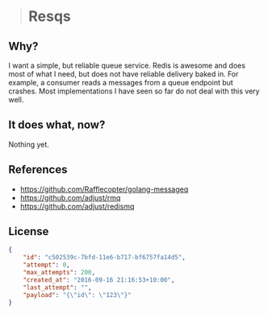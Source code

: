 ># Resqs

## Why?

I want a simple, but reliable queue service. Redis is awesome and does
most of what I need, but does not have reliable delivery baked in. For
example, a consumer reads a messages from a queue endpoint but
crashes. Most implementations I have seen so far do not deal with this
very well.

## It does what, now?

Nothing yet.

## References

- https://github.com/Rafflecopter/golang-messageq
- https://github.com/adjust/rmq
- https://github.com/adjust/redismq

## License

```json
{
    "id": "c502539c-7bfd-11e6-b717-bf6757fa14d5",
    "attempt": 0,
    "max_attempts": 200,
    "created_at": "2016-09-16 21:16:53+10:00",
    "last_attempt": "",
    "payload": "{\"id\": \"123\"}"
}
```
